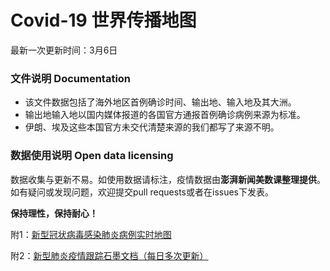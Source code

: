 # Covid-19 世界传播地图
最新一次更新时间：3月6日


### 文件说明 Documentation
* 该文件数据包括了海外地区首例确诊时间、输出地、输入地及其大洲。
* 输出地输入地以国内媒体报道的各国官方通报首例确诊病例来源为标准。
* 伊朗、埃及这些本国官方未交代清楚来源的我们都写了来源不明。


### 数据使用说明 Open data licensing
数据收集与更新不易。如使用数据请标注，疫情数据由**澎湃新闻美数课整理提供**。
如有疑问或发现问题，欢迎提交pull requests或者在issues下发表。


**保持理性，保持耐心！**

附1：[新型冠状病毒感染肺炎病例实时地图](http://projects.thepaper.cn/thepaper-cases/839studio/feiyan/)

附2：[新型肺炎疫情跟踪石墨文档（每日多次更新）](https://shimo.im/sheets/tyWrrrqppYVwQtCW/gVSL1/)
